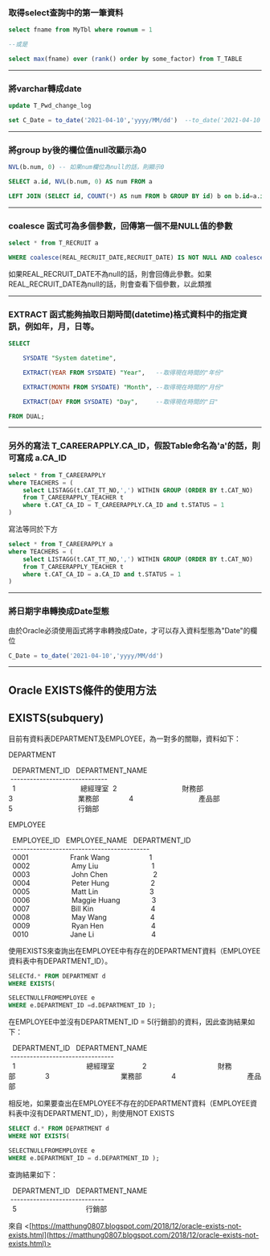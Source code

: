 
### 取得select查詢中的第一筆資料

```sql
select fname from MyTbl where rownum = 1

--或是

select max(fname) over (rank() order by some_factor) from T_TABLE
```

---
### 將varchar轉成date

```sql
update T_Pwd_change_log

set C_Date = to_date('2021-04-10','yyyy/MM/dd')  --to_date('2021-04-10','yyyy/MM/dd')
```

----
### 將group by後的欄位值null改顯示為0

```sql
NVL(b.num, 0) -- 如果num欄位為null的話，則顯示0

SELECT a.id, NVL(b.num, 0) AS num FROM a

LEFT JOIN (SELECT id, COUNT(*) AS num FROM b GROUP BY id) b on b.id=a.id
```

----
### coalesce 函式可為多個參數，回傳第一個不是NULL值的參數

```sql
select * from T_RECRUIT a

WHERE coalesce(REAL_RECRUIT_DATE,RECRUIT_DATE) IS NOT NULL AND coalesce(REAL_QUIT_DATE,QUIT_DATE) IS NULL
```
如果REAL_RECRUIT_DATE不為null的話，則會回傳此參數。如果REAL_RECRUIT_DATE為null的話，則會查看下個參數，以此類推

----
### EXTRACT 函式能夠抽取日期時間(datetime)格式資料中的指定資訊，例如年，月，日等。

```sql
SELECT

    SYSDATE "System datetime",

    EXTRACT(YEAR FROM SYSDATE) "Year",   --取得現在時間的"年份"

    EXTRACT(MONTH FROM SYSDATE) "Month", --取得現在時間的"月份"

    EXTRACT(DAY FROM SYSDATE) "Day",     --取得現在時間的"日"

FROM DUAL;
```

----
### 另外的寫法 T_CAREERAPPLY.CA_ID，假設Table命名為'a'的話，則可寫成 a.CA_ID

```sql
select * from T_CAREERAPPLY
where TEACHERS = (
	select LISTAGG(t.CAT_TT_NO,',') WITHIN GROUP (ORDER BY t.CAT_NO)
	from T_CAREERAPPLY_TEACHER t
	where t.CAT_CA_ID = T_CAREERAPPLY.CA_ID and t.STATUS = 1
)  
```
寫法等同於下方
```sql
select * from T_CAREERAPPLY a
where TEACHERS = (
	select LISTAGG(t.CAT_TT_NO,',') WITHIN GROUP (ORDER BY t.CAT_NO)
	from T_CAREERAPPLY_TEACHER t
	where t.CAT_CA_ID = a.CA_ID and t.STATUS = 1
)
```

---
### 將日期字串轉換成Date型態

由於Oracle必須使用函式將字串轉換成Date，才可以存入資料型態為"Date"的欄位
```sql
C_Date = to_date('2021-04-10','yyyy/MM/dd')
```

---
## Oracle EXISTS條件的使用方法

## EXISTS(subquery)

目前有資料表DEPARTMENT及EMPLOYEE，為一對多的關聯，資料如下：

DEPARTMENT

  DEPARTMENT_ID   DEPARTMENT_NAME   
 ------------------------------  
  1                                 總經理室 
  2                                 財務部               
  3                                 業務部               
  4                                 產品部               
  5                                 行銷部             

EMPLOYEE

  EMPLOYEE_ID   EMPLOYEE_NAME   DEPARTMENT_ID   
 -------------------------------------------  
  0001                     Frank Wang                    1               
  0002                     Amy Liu                           1               
  0003                     John Chen                       2               
  0004                     Peter Hung                     2               
  0005                     Matt Lin                          3               
  0006                     Maggie Huang                3               
  0007                     Bill Kin                             4               
  0008                     May Wang                      4               
  0009                     Ryan Hen                        4               
  0010                     Jane Li                             4             

使用EXISTS來查詢出在EMPLOYEE中有存在的DEPARTMENT資料（EMPLOYEE資料表中有DEPARTMENT_ID）。
```sql
SELECTd.* FROM DEPARTMENT d  
WHERE EXISTS(

SELECTNULLFROMEMPLOYEE e  
WHERE e.DEPARTMENT_ID =d.DEPARTMENT_ID );
```
在EMPLOYEE中並沒有DEPARTMENT_ID = 5(行銷部)的資料，因此查詢結果如下：

  DEPARTMENT_ID   DEPARTMENT_NAME   
 --------------------------------  
  1                                    總經理室              
  2                                    財務部               
  3                                    業務部               
  4                                    產品部             

相反地，如果要查出在EMPLOYEE不存在的DEPARTMENT資料（EMPLOYEE資料表中沒有DEPARTMENT_ID），則使用NOT EXISTS
```sql
SELECT d.* FROM DEPARTMENT d  
WHERE NOT EXISTS(

SELECTNULLFROMEMPLOYEE e  
WHERE e.DEPARTMENT_ID = d.DEPARTMENT_ID );
```
查詢結果如下：

  DEPARTMENT_ID   DEPARTMENT_NAME   
 -----------------------------  
  5                                   行銷部             

來自 <[https://matthung0807.blogspot.com/2018/12/oracle-exists-not-exists.html](https://matthung0807.blogspot.com/2018/12/oracle-exists-not-exists.html)>